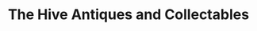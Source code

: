 ---
title: "The Hive Antiques and Collectables"
url: /cambridge/the-hive-antiques-and-collectables/
shop: antiques
---